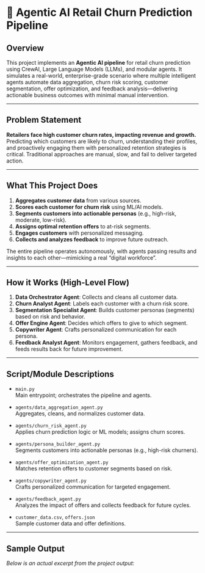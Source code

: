 # 🛒 Agentic AI Retail Churn Prediction Pipeline

## Overview

This project implements an **Agentic AI pipeline** for retail churn prediction using CrewAI, Large Language Models (LLMs), and modular agents. It simulates a real-world, enterprise-grade scenario where multiple intelligent agents automate data aggregation, churn risk scoring, customer segmentation, offer optimization, and feedback analysis—delivering actionable business outcomes with minimal manual intervention.

---

## Problem Statement

**Retailers face high customer churn rates, impacting revenue and growth.**  
Predicting which customers are likely to churn, understanding their profiles, and proactively engaging them with personalized retention strategies is critical. Traditional approaches are manual, slow, and fail to deliver targeted action.

---

## What This Project Does

1. **Aggregates customer data** from various sources.
2. **Scores each customer for churn risk** using ML/AI models.
3. **Segments customers into actionable personas** (e.g., high-risk, moderate, low-risk).
4. **Assigns optimal retention offers** to at-risk segments.
5. **Engages customers** with personalized messaging.
6. **Collects and analyzes feedback** to improve future outreach.

The entire pipeline operates autonomously, with agents passing results and insights to each other—mimicking a real “digital workforce”.

---

## How it Works (High-Level Flow)

1. **Data Orchestrator Agent**: Collects and cleans all customer data.
2. **Churn Analyst Agent**: Labels each customer with a churn risk score.
3. **Segmentation Specialist Agent**: Builds customer personas (segments) based on risk and behavior.
4. **Offer Engine Agent**: Decides which offers to give to which segment.
5. **Copywriter Agent**: Crafts personalized communication for each persona.
6. **Feedback Analyst Agent**: Monitors engagement, gathers feedback, and feeds results back for future improvement.

---

## Script/Module Descriptions

- `main.py`  
  Main entrypoint; orchestrates the pipeline and agents.

- `agents/data_aggregation_agent.py`  
  Aggregates, cleans, and normalizes customer data.

- `agents/churn_risk_agent.py`  
  Applies churn prediction logic or ML models; assigns churn scores.

- `agents/persona_builder_agent.py`  
  Segments customers into actionable personas (e.g., high-risk churners).

- `agents/offer_optimization_agent.py`  
  Matches retention offers to customer segments based on risk.

- `agents/copywriter_agent.py`  
  Crafts personalized communication for targeted engagement.

- `agents/feedback_agent.py`  
  Analyzes the impact of offers and collects feedback for future cycles.

- `customer_data.csv`, `offers.json`  
  Sample customer data and offer definitions.

---

## Sample Output

*Below is an actual excerpt from the project output:*

